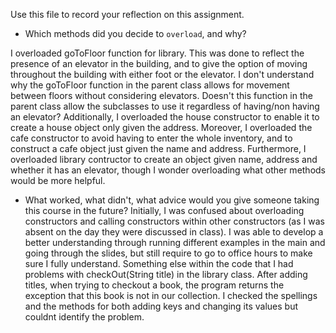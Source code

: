 Use this file to record your reflection on this assignment.

- Which methods did you decide to `overload`, and why?

I overloaded goToFloor function for library. This was done to reflect the presence of an elevator in the building, and to give the option of moving throughout the building with either foot or the elevator. I don't understand why the goToFloor function in the parent class allows for movement between floors without considering elevators. Doesn't this function in the parent class allow the subclasses to use it regardless of having/non having an elevator?
Additionally, I overloaded the house constructor to enable it to create a house object only given the address. Moreover, I overloaded the cafe constructor to avoid having to enter the whole inventory, and to construct a cafe object just given the name and address. Furthermore, I overloaded library contructor to create an object given name, address and whether it has an elevator, though I wonder overloading what other methods would be more helpful. 

- What worked, what didn't, what advice would you give someone taking this course in the future?
Initially, I was confused about overloading constructors and calling constructors within other constructors (as I was absent on the day they were discussed in class). I was able to develop a better understanding through running different examples in the main and going through the slides, but still require to go to office hours to make sure I fully understand.
Something else within the code that I had problems with checkOut(String title) in the library class. After adding titles, when trying to checkout a book, the program returns the exception that this book is not in our collection. I checked the spellings and the methods for both adding keys and changing its values but couldnt identify the problem.
